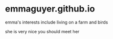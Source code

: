 # emmaguyer.github.io
emma's interests include living on a farm and birds      

she is very nice you should meet her

